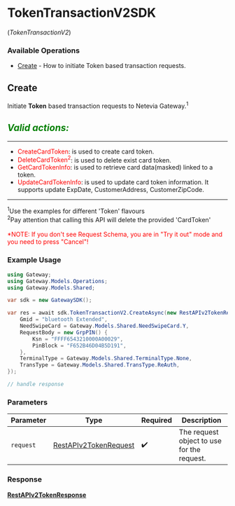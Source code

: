 # TokenTransactionV2SDK
(*TokenTransactionV2*)

### Available Operations

* [Create](#create) - How to initiate Token based transaction requests.

## Create

Initiate <b>Token</b> based transaction requests to Netevia Gateway.<sup>1</sup><br>

*<span style="color:green">Valid actions:</span>*
---
___
- <span style="color:red">CreateCardToken</span>: is used to create card token.
- <span style="color:red">DeleteCardToken<sup>2</sup></span>: is used to delete exist card token.
- <span style="color:red">GetCardTokenInfo</span>: is used to retrieve card data(masked) linked to a token.
- <span style="color:red">UpdateCardTokenInfo</span>: is used to update card token information. It supports update ExpDate, CustomerAddress, CustomerZipCode.
<hr>
<sup>1</sup>Use the examples for different 'Token' flavours<br>
<sup>2</sup>Pay attention that calling this API will delete the provided 'CardToken'
<br><br><span style="color:red">*NOTE: If you don't see Request Schema, you are in "Try it out" mode and you need to press "Cancel"!</span>


### Example Usage

```csharp
using Gateway;
using Gateway.Models.Operations;
using Gateway.Models.Shared;

var sdk = new GatewaySDK();

var res = await sdk.TokenTransactionV2.CreateAsync(new RestAPIv2TokenRequest() {
    Gmid = "bluetooth Extended",
    NeedSwipeCard = Gateway.Models.Shared.NeedSwipeCard.Y,
    RequestBody = new GrpPIN() {
        Ksn = "FFFF6543210000A00029",
        PinBlock = "F652B46D04B5D191",
    },
    TerminalType = Gateway.Models.Shared.TerminalType.None,
    TransType = Gateway.Models.Shared.TransType.ReAuth,
});

// handle response
```

### Parameters

| Parameter                                                                 | Type                                                                      | Required                                                                  | Description                                                               |
| ------------------------------------------------------------------------- | ------------------------------------------------------------------------- | ------------------------------------------------------------------------- | ------------------------------------------------------------------------- |
| `request`                                                                 | [RestAPIv2TokenRequest](../../models/operations/RestAPIv2TokenRequest.md) | :heavy_check_mark:                                                        | The request object to use for the request.                                |


### Response

**[RestAPIv2TokenResponse](../../models/operations/RestAPIv2TokenResponse.md)**

